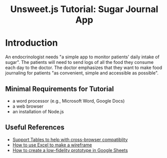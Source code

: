 <h1 align="center">Unsweet.js Tutorial: Sugar Journal App</h1>

# Introduction

An endocrinologist needs "a simple app to monitor patients' daily intake of sugar". The patients will need to send logs of all the food they consume each day to the doctor. The doctor emphasizes that they want to make food journaling for patients "as convenient, simple and accessible as possible".

## Minimal Requirements for Tutorial
* a word processor (e.g., Microsoft Word, Google Docs)
* a web browser
* an installation of Node.js

## Useful References
* [Support Tables to help with cross-browser compatiblity](https://caniuse.com/)
* [How to use Excel to make a wireframe](https://medium.com/@chlyang1992/how-to-use-excel-to-make-a-wireframe-ef6407163c91)
* [How to create a low-fidelity prototype in Google Sheets](https://uxdesign.cc/how-to-create-a-low-fidelity-prototype-in-google-sheets-6e27b7020426)